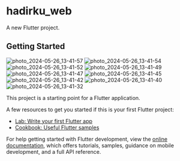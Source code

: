# hadirku_web

A new Flutter project.

## Getting Started
![photo_2024-05-26_13-41-57](https://github.com/tgsat/HADIRKU-WEB/assets/86815029/06f47449-4a04-4bbc-abdd-8d1ab537832f)
![photo_2024-05-26_13-41-54](https://github.com/tgsat/HADIRKU-WEB/assets/86815029/2625c33a-d887-4450-adb1-575c163ce0c9)
![photo_2024-05-26_13-41-52](https://github.com/tgsat/HADIRKU-WEB/assets/86815029/bbccce62-865b-42b0-84ac-c4badef86a06)
![photo_2024-05-26_13-41-49](https://github.com/tgsat/HADIRKU-WEB/assets/86815029/5b2b1c39-a76c-4315-bbdf-9c93afa949c3)
![photo_2024-05-26_13-41-47](https://github.com/tgsat/HADIRKU-WEB/assets/86815029/631216c5-0ce6-4797-8e36-40c9469623c9)
![photo_2024-05-26_13-41-45](https://github.com/tgsat/HADIRKU-WEB/assets/86815029/ceb5ec15-7f9a-4deb-bad9-bf25e841a2a6)
![photo_2024-05-26_13-41-42](https://github.com/tgsat/HADIRKU-WEB/assets/86815029/b996822c-d476-41c1-ba53-282d90621d65)
![photo_2024-05-26_13-41-40](https://github.com/tgsat/HADIRKU-WEB/assets/86815029/961e1b91-52a5-47ab-96ea-e75877c16c6a)
![photo_2024-05-26_13-41-32](https://github.com/tgsat/HADIRKU-WEB/assets/86815029/0fe02c57-ec20-4414-bb53-d04528e31ce5)


This project is a starting point for a Flutter application.

A few resources to get you started if this is your first Flutter project:

- [Lab: Write your first Flutter app](https://docs.flutter.dev/get-started/codelab)
- [Cookbook: Useful Flutter samples](https://docs.flutter.dev/cookbook)

For help getting started with Flutter development, view the
[online documentation](https://docs.flutter.dev/), which offers tutorials,
samples, guidance on mobile development, and a full API reference.
